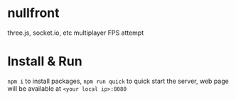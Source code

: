 # nullfront
three.js, socket.io, etc multiplayer FPS attempt

# Install & Run
`npm i` to install packages, `npm run quick` to quick start the server, web page will be available at `<your local ip>:8080`

